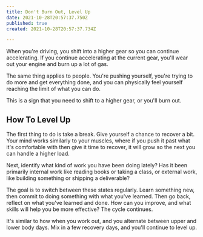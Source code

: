```yaml
---
title: Don't Burn Out, Level Up
date: 2021-10-28T20:57:37.750Z
published: true
created: 2021-10-28T20:57:37.734Z

---
```

When you're driving, you shift into a higher gear so you can continue accelerating. If you continue accelerating at the current gear, you'll wear out your engine and burn up a lot of gas.

The same thing applies to people. You're pushing yourself, you're trying to do more and get everything done, and you can physically feel yourself reaching the limit of what you can do.

This is a sign that you need to shift to a higher gear, or you'll burn out.

## How To Level Up

The first thing to do is take a break. Give yourself a chance to recover a bit. Your mind works similarly to your muscles, where if you push it past what it's comfortable with then give it time to recover, it will grow so the next you can handle a higher load.

Next, identify what kind of work you have been doing lately? Has it been primarily internal work like reading books or taking a class, or external work, like building something or shipping a deliverable?

The goal is to switch between these states regularly. Learn something new, then commit to doing something with what you've learned. Then go back, reflect on what you've learned and done. How can you improve, and what skills will help you be more effective? The cycle continues.

It's similar to how when you work out, and you alternate between upper and lower body days. Mix in a few recovery days, and you'll continue to level up.


